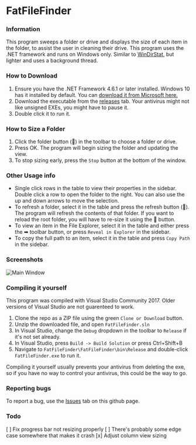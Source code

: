 # FatFileFinder

### Information
This program sweeps a folder or drive and displays the size of each item in the folder, to assist the user in cleaning their drive.
This program uses the .NET framework and runs on Windows only.
Similar to [WinDirStat](https://windirstat.net/), but lighter and uses a background thread.

### How to Download
1. Ensure you have the .NET Framework 4.6.1 or later installed. Windows 10 has it installed by default. You can [download it from Microsoft here.](https://www.microsoft.com/en-us/download/details.aspx?id=49981)
2. Download the executable from the [releases](https://github.com/Ravbug/FatFileFinder/releases) tab. Your antivirus might not like unsigned EXEs, you might have to pause it.
3. Double click it to run it. 

### How to Size a Folder
1. Click the folder button (📁) in the toolbar to choose a folder or drive.
2. Press OK. The program will begin sizing the folder and updating the view.
3. To stop sizing early, press the `Stop` button at the bottom of the window. 

### Other Usage info
* Single click rows in the table to view their properties in the sidebar. Double click a row to open the folder to the right. 
You can also use the up and down arrows to move the selection. 
* To refresh a folder, select it in the table and press the refresh button (🔁). The program will refresh the contents of that folder.
If you want to reload the root folder, you will have to re-size it using the 📁 button.
* To view an item in the File Explorer, select it in the table and either press the ➡ toolbar button, or press `Reveal in Explorer` in the sidebar.
* To copy the full path to an item, select it in the table and press `Copy Path` in the sidebar.

### Screenshots
![Main Window](https://i.imgur.com/19IEXtf.png)

### Compiling it yourself
This program was compiled with Visual Studio Community 2017. Older versions of Visual Studio are not guarenteed to work.
1. Clone the repo as a ZIP file using the green `Clone or Download` button.
2. Unzip the downloaded file, and open `FatFileFinder.sln`
3. In Visual Studio, change the ``Debug`` dropdown in the toolbar to ``Release`` if it's not set already.
3. In Visual Studio, press ``Build -> Build Solution`` or press Ctrl+Shift+B
4. Navigate to ``FatFileFinder\FatFileFinder\bin\Release`` and double-click `FatFileFinder.exe` to run it.

Compiling it yourself usually prevents your antivirus from deleting the exe, so if you have no way to control your antivirus, this could be the way to go.

### Reporting bugs
To report a bug, use the [Issues](https://github.com/Ravbug/FatFileFinder/issues) tab on this github page.

### Todo
[ ] Fix progress bar not resizing properly
[ ] There's probably some edge case somewhere that makes it crash
[x] Adjust column view sizing
